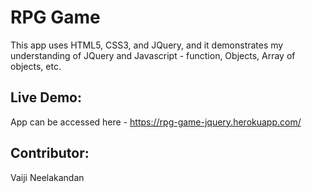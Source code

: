 # RPG Game

This app uses HTML5, CSS3, and JQuery, and it demonstrates my understanding of JQuery and Javascript - function, Objects, Array of objects, etc.

## Live Demo:
App can be accessed here - https://rpg-game-jquery.herokuapp.com/

## Contributor:
Vaiji Neelakandan
